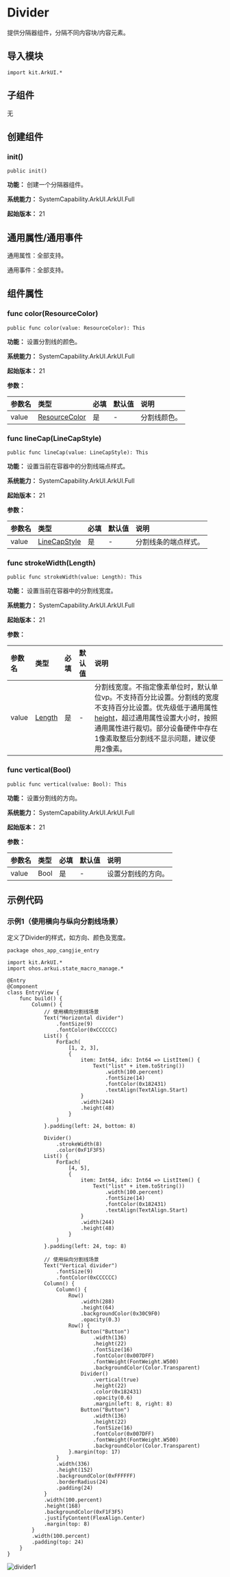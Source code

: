 # Divider

提供分隔器组件，分隔不同内容块/内容元素。

## 导入模块

```cangjie
import kit.ArkUI.*
```

## 子组件

无

## 创建组件

### init()

```cangjie
public init()
```

**功能：** 创建一个分隔器组件。

**系统能力：** SystemCapability.ArkUI.ArkUI.Full

**起始版本：** 21

## 通用属性/通用事件

通用属性：全部支持。

通用事件：全部支持。

## 组件属性

### func color(ResourceColor)

```cangjie
public func color(value: ResourceColor): This
```

**功能：** 设置分割线的颜色。

**系统能力：** SystemCapability.ArkUI.ArkUI.Full

**起始版本：** 21

**参数：**

| 参数名   | 类型                                       | 必填  | 默认值 | 说明     |
|:----- |:---------------------------------------- |:--- |:--- |:------ |
| value | [ResourceColor](../BasicServicesKit/cj-apis-base.md#interface-resourcecolor) | 是   | -   | 分割线颜色。 |

### func lineCap(LineCapStyle)

```cangjie
public func lineCap(value: LineCapStyle): This
```

**功能：** 设置当前在容器中的分割线端点样式。

**系统能力：** SystemCapability.ArkUI.ArkUI.Full

**起始版本：** 21

**参数：**

| 参数名   | 类型                                                                   | 必填  | 默认值 | 说明         |
|:----- |:-------------------------------------------------------------------- |:--- |:--- |:---------- |
| value | [LineCapStyle](./cj-common-types.md#enum-linecapstyle) | 是   | -   | 分割线条的端点样式。 |

### func strokeWidth(Length)

```cangjie
public func strokeWidth(value: Length): This
```

**功能：** 设置当前在容器中的分割线宽度。

**系统能力：** SystemCapability.ArkUI.ArkUI.Full

**起始版本：** 21

**参数：**

| 参数名   | 类型       | 必填  | 默认值 | 说明                                                                                                                                       |
|:----- |:-------- |:--- |:--- |:---------------------------------------------------------------------------------------------------------------------------------------- |
| value | [Length](../BasicServicesKit/cj-apis-base.md#interface-length) | 是   | -   | 分割线宽度。不指定像素单位时，默认单位vp。不支持百分比设置。分割线的宽度不支持百分比设置。优先级低于通用属性[height](./cj-universal-attribute-size.md#func-heightlength)，超过通用属性设置大小时，按照通用属性进行裁切。部分设备硬件中存在1像素取整后分割线不显示问题，建议使用2像素。 |

### func vertical(Bool)

```cangjie
public func vertical(value: Bool): This
```

**功能：** 设置分割线的方向。

**系统能力：** SystemCapability.ArkUI.ArkUI.Full

**起始版本：** 21

**参数：**

| 参数名   | 类型   | 必填  | 默认值 | 说明        |
|:----- |:---- |:--- |:--- |:--------- |
| value | Bool | 是   | -   | 设置分割线的方向。 |

## 示例代码

### 示例1（使用横向与纵向分割线场景）

定义了Divider的样式，如方向、颜色及宽度。

<!-- run -->

```cangjie
package ohos_app_cangjie_entry

import kit.ArkUI.*
import ohos.arkui.state_macro_manage.*

@Entry
@Component
class EntryView {
    func build() {
        Column() {
            // 使用横向分割线场景
            Text("Horizontal divider")
                .fontSize(9)
                .fontColor(0xCCCCCC)
            List() {
                ForEach(
                    [1, 2, 3],
                    {
                        item: Int64, idx: Int64 => ListItem() {
                            Text("list" + item.toString())
                                .width(100.percent)
                                .fontSize(14)
                                .fontColor(0x182431)
                                .textAlign(TextAlign.Start)
                        }
                        .width(244)
                        .height(48)
                    }
                )
            }.padding(left: 24, bottom: 8)

            Divider()
                .strokeWidth(8)
                .color(0xF1F3F5)
            List() {
                ForEach(
                    [4, 5],
                    {
                        item: Int64, idx: Int64 => ListItem() {
                            Text("list" + item.toString())
                                .width(100.percent)
                                .fontSize(14)
                                .fontColor(0x182431)
                                .textAlign(TextAlign.Start)
                        }
                        .width(244)
                        .height(48)
                    }
                )
            }.padding(left: 24, top: 8)

            // 使用纵向分割线场景
            Text("Vertical divider")
                .fontSize(9)
                .fontColor(0xCCCCCC)
            Column() {
                Column() {
                    Row()
                        .width(288)
                        .height(64)
                        .backgroundColor(0x30C9F0)
                        .opacity(0.3)
                    Row() {
                        Button("Button")
                            .width(136)
                            .height(22)
                            .fontSize(16)
                            .fontColor(0x007DFF)
                            .fontWeight(FontWeight.W500)
                            .backgroundColor(Color.Transparent)
                        Divider()
                            .vertical(true)
                            .height(22)
                            .color(0x182431)
                            .opacity(0.6)
                            .margin(left: 8, right: 8)
                        Button("Button")
                            .width(136)
                            .height(22)
                            .fontSize(16)
                            .fontColor(0x007DFF)
                            .fontWeight(FontWeight.W500)
                            .backgroundColor(Color.Transparent)
                    }.margin(top: 17)
                }
                .width(336)
                .height(152)
                .backgroundColor(0xFFFFFF)
                .borderRadius(24)
                .padding(24)
            }
            .width(100.percent)
            .height(168)
            .backgroundColor(0xF1F3F5)
            .justifyContent(FlexAlign.Center)
            .margin(top: 8)
        }
        .width(100.percent)
        .padding(top: 24)
    }
}
```

![divider1](figures/divider.png)
